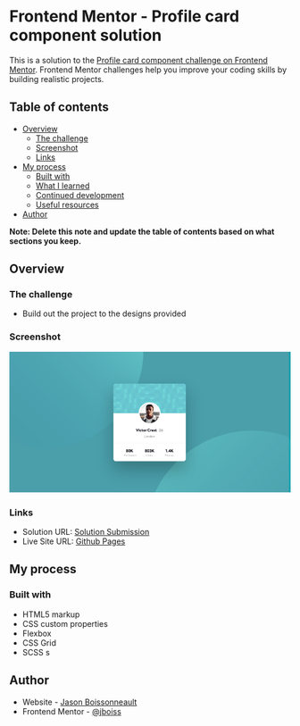# Frontend Mentor - Profile card component solution

This is a solution to the [Profile card component challenge on Frontend Mentor](https://www.frontendmentor.io/challenges/profile-card-component-cfArpWshJ). Frontend Mentor challenges help you improve your coding skills by building realistic projects. 

## Table of contents

- [Overview](#overview)
  - [The challenge](#the-challenge)
  - [Screenshot](#screenshot)
  - [Links](#links)
- [My process](#my-process)
  - [Built with](#built-with)
  - [What I learned](#what-i-learned)
  - [Continued development](#continued-development)
  - [Useful resources](#useful-resources)
- [Author](#author)

**Note: Delete this note and update the table of contents based on what sections you keep.**

## Overview

### The challenge

- Build out the project to the designs provided

### Screenshot

![](./screenshot.jpg)

### Links

- Solution URL: [Solution Submission](https://www.frontendmentor.io/solutions/profile-card-with-css-flexbox-and-grid-built-with-scss-and-webpack-oFmvkJf27)
- Live Site URL: [Github Pages](https://jboiss.github.io/profile-card/)

## My process

### Built with

- HTML5 markup
- CSS custom properties
- Flexbox
- CSS Grid
- SCSS
s
## Author

- Website - [Jason Boissonneault](https://themakery.com.au)
- Frontend Mentor - [@jboiss]()
